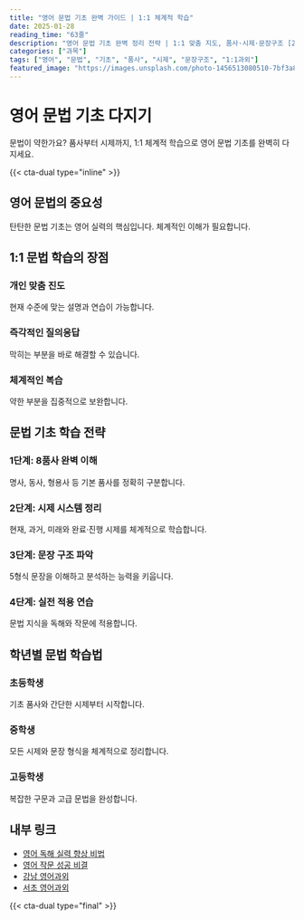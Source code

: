 ```yaml
---
title: "영어 문법 기초 완벽 가이드 | 1:1 체계적 학습"
date: 2025-01-28
reading_time: "63줄"
description: "영어 문법 기초 완벽 정리 전략 | 1:1 맞춤 지도, 품사·시제·문장구조 [2025년]"
categories: ["과목"]
tags: ["영어", "문법", "기초", "품사", "시제", "문장구조", "1:1과외"]
featured_image: "https://images.unsplash.com/photo-1456513080510-7bf3a84b82f8?w=1200&h=630&fit=crop"
---
```


# 영어 문법 기초 다지기

문법이 약한가요? 품사부터 시제까지, 1:1 체계적 학습으로 영어 문법 기초를 완벽히 다지세요.

{{< cta-dual type="inline" >}}

## 영어 문법의 중요성

탄탄한 문법 기초는 영어 실력의 핵심입니다. 체계적인 이해가 필요합니다.

## 1:1 문법 학습의 장점

### 개인 맞춤 진도
현재 수준에 맞는 설명과 연습이 가능합니다.

### 즉각적인 질의응답
막히는 부분을 바로 해결할 수 있습니다.

### 체계적인 복습
약한 부분을 집중적으로 보완합니다.

## 문법 기초 학습 전략

### 1단계: 8품사 완벽 이해
명사, 동사, 형용사 등 기본 품사를 정확히 구분합니다.

### 2단계: 시제 시스템 정리
현재, 과거, 미래와 완료·진행 시제를 체계적으로 학습합니다.

### 3단계: 문장 구조 파악
5형식 문장을 이해하고 분석하는 능력을 키웁니다.

### 4단계: 실전 적용 연습
문법 지식을 독해와 작문에 적용합니다.

## 학년별 문법 학습법

### 초등학생
기초 품사와 간단한 시제부터 시작합니다.

### 중학생
모든 시제와 문장 형식을 체계적으로 정리합니다.

### 고등학생
복잡한 구문과 고급 문법을 완성합니다.

## 내부 링크
- [영어 독해 실력 향상 비법](../../subjects/english/english-reading-comprehension/)
- [영어 작문 성공 비결](../../subjects/english/english-writing-skills/)
- [강남 영어과외](../../local/gangnam-english/)
- [서초 영어과외](../../local/seocho-english/)

{{< cta-dual type="final" >}}
